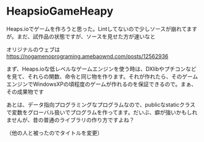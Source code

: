 # HeapsioGameHeapy

Heaps.ioでゲームを作ろうと思った。Lintしてないので少しソースが崩れてますが。まだ、試作品の状態ですが、ソースを見せた方が速いなと

オリジナルのウェブは<br>
https://nogamenoprograming.amebaownd.com/posts/12562936


まず、Heaps.ioな低レベルなゲームエンジンを使う時は、DXlibやプチコンなどを見て、それらの関数、命令と同じ物を作ります。それが作れたら、そのゲームエンジンでWindowsXPの頃程度のゲームが作れるのを保証できるので。まぁ、その成果物です

あとは、データ指向プログラミングなプログラムなので、publicなstaticクラスで変数をグローバル扱いでプログラムを作ってます。だいぶ、癖が強いかもしれませんが、昔の普通のライブラリの作り方ですよね？

（他の人と被ったのでタイトルを変更）
